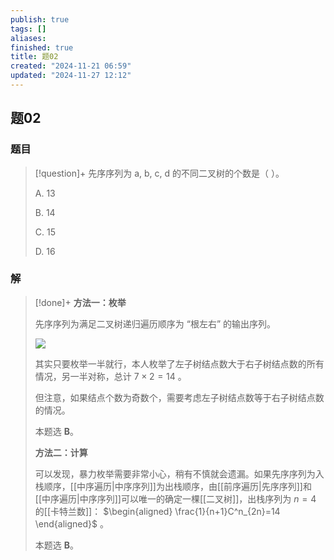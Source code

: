 ```yaml
---
publish: true
tags: []
aliases: 
finished: true
title: 题02
created: "2024-11-21 06:59"
updated: "2024-11-27 12:12"
---
```

## 题02
### 题目
> [!question]+
> 先序序列为 a, b, c, d 的不同二叉树的个数是（ ）。
> 
> A. 13
> 
> B. 14
> 
> C. 15
> 
> D. 16
### 解
> [!done]+
> **方法一：枚举**
> 
> 先序序列为满足二叉树递归遍历顺序为 “根左右” 的输出序列。
> 
> ![](https://pica.zhimg.com/v2-5eb5062d0e75b6ebc05215e7ae348d6c_r.jpg)
> 
> 其实只要枚举一半就行，本人枚举了左子树结点数大于右子树结点数的所有情况，另一半对称，总计 $7\times2=14$ 。
> 
> 但注意，如果结点个数为奇数个，需要考虑左子树结点数等于右子树结点数的情况。
> 
> 本题选 **B**。
> 
> **方法二：计算**
> 
> 可以发现，暴力枚举需要非常小心，稍有不慎就会遗漏。如果先序序列为入栈顺序，[[中序遍历|中序序列]]为出栈顺序，由[[前序遍历|先序序列]]和[[中序遍历|中序序列]]可以唯一的确定一棵[[二叉树]]，出栈序列为 $n=4$ 的[[卡特兰数]]： $\begin{aligned} \frac{1}{n+1}C^n_{2n}=14 \end{aligned}$ 。
> 
> 本题选 **B**。